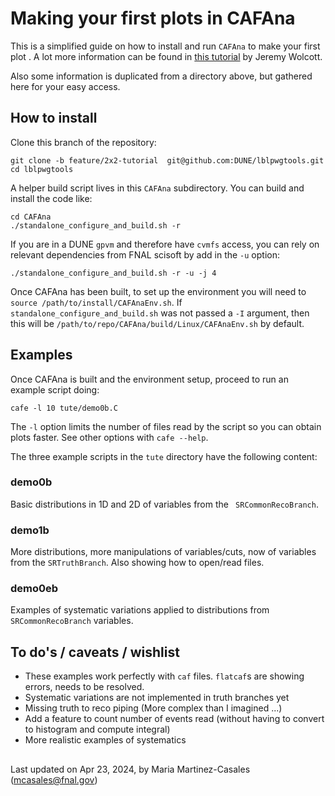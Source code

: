 
# Making your first plots in CAFAna

This is a simplified guide on how to install and run `CAFAna` to make your first plot . A lot more information can be found in [this tutorial](https://github.com/chenel/dune-nd-lar-reco/blob/main/tute/2021-12-02%20CAFAna-NDLAr-Howto.md) by Jeremy Wolcott.

Also some information is duplicated from a directory above, but gathered here for your easy access.

## How to install

Clone this branch of the repository:
```
git clone -b feature/2x2-tutorial  git@github.com:DUNE/lblpwgtools.git
cd lblpwgtools
```

A helper build script lives in this `CAFAna` subdirectory. You can build and install the code like:

```
cd CAFAna
./standalone_configure_and_build.sh -r
```

If you are in a DUNE `gpvm` and therefore have `cvmfs` access, you can rely on relevant dependencies from FNAL scisoft by add in the `-u` option:

```
./standalone_configure_and_build.sh -r -u -j 4
```

Once CAFAna has been built, to set up the environment you will need to `source /path/to/install/CAFAnaEnv.sh`. If `standalone_configure_and_build.sh` was not passed a `-I` argument, then this will be `/path/to/repo/CAFAna/build/Linux/CAFAnaEnv.sh` by default. 

## Examples 

Once CAFAna is built and the environment setup, proceed to run an example script doing:
```
cafe -l 10 tute/demo0b.C
```
The `-l` option limits the number of files read by the script so you can obtain plots faster. See other options with `cafe --help`.

The three example scripts in the `tute` directory have the following content:

### demo0b 
Basic distributions in 1D and 2D of variables from the ` SRCommonRecoBranch`.

### demo1b
More distributions, more manipulations of variables/cuts, now of variables from the `SRTruthBranch`. Also showing how to open/read files.

### demo0eb
Examples of systematic variations applied to distributions from ` SRCommonRecoBranch` variables. 

## To do's / caveats / wishlist
- These examples work perfectly with `caf` files. `flatcaf`s are showing errors, needs to be resolved.
- Systematic variations are not implemented in truth branches yet
- Missing truth to reco piping (More complex than I imagined ...)
- Add a feature to count number of events read (without having to convert to histogram and compute integral)
- More realistic examples of systematics

##

Last updated on Apr 23, 2024, by Maria Martinez-Casales (mcasales@fnal.gov)
